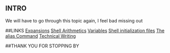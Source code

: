 ## INTRO
We will have to go through this topic again, I feel bad missing out 

##LINKS
[Expansions](http://linuxcommand.org/lc3_lts0080.php)
[Shell Arithmetics](https://www.gnu.org/software/bash/manual/html_node/Shell-Arithmetic.html)
[Variables](https://tldp.org/LDP/Bash-Beginners-Guide/html/sect_03_02.html)
[Shell initialization files](https://tldp.org/LDP/Bash-Beginners-Guide/html/sect_03_01.html)
[The alias Command](https://www.linfo.org/alias.html)
[Technical Writing](https://s3.amazonaws.com/alx-intranet.hbtn.io/uploads/misc/2021/6/9112669886fd446a2aa3113c31319d1f468dc160.pdf?X-Amz-Algorithm=AWS4-HMAC-SHA256&X-Amz-Credential=AKIARDDGGGOUSBVO6H7D%2F20230906%2Fus-east-1%2Fs3%2Faws4_request&X-Amz-Date=20230906T214559Z&X-Amz-Expires=86400&X-Amz-SignedHeaders=host&X-Amz-Signature=98db4e8ecaed2e198b7c18fe276cd5ad80b9f13f35c8486ecb74c01ef0df9e9f)

##THANK YOU FOR STOPPING BY
